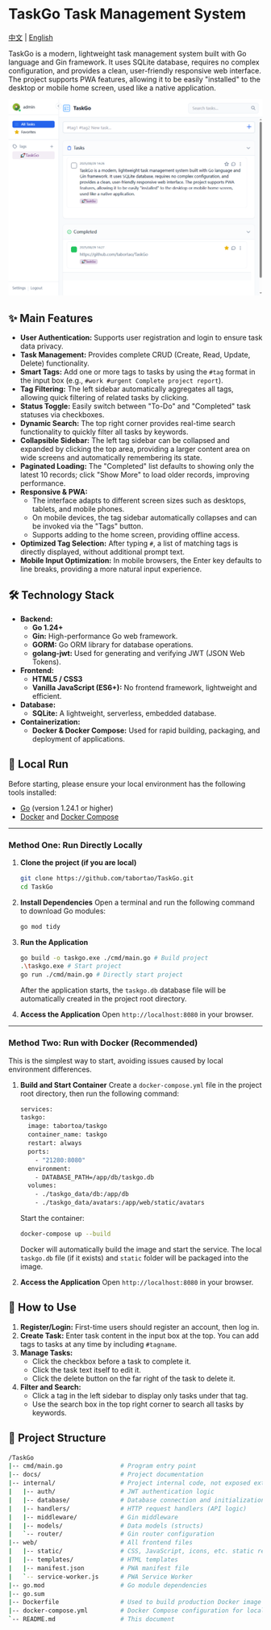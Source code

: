 # TaskGo Task Management System

[中文](./README-zh.md) | [English](./README.md)

TaskGo is a modern, lightweight task management system built with Go language and Gin framework. It uses SQLite database, requires no complex configuration, and provides a clean, user-friendly responsive web interface. The project supports PWA features, allowing it to be easily "installed" to the desktop or mobile home screen, used like a native application.

![](./assets/img/UI-en.png)

## ✨ Main Features

- **User Authentication:** Supports user registration and login to ensure task data privacy.
- **Task Management:** Provides complete CRUD (Create, Read, Update, Delete) functionality.
- **Smart Tags:** Add one or more tags to tasks by using the `#tag` format in the input box (e.g., `#work #urgent Complete project report`).
- **Tag Filtering:** The left sidebar automatically aggregates all tags, allowing quick filtering of related tasks by clicking.
- **Status Toggle:** Easily switch between "To-Do" and "Completed" task statuses via checkboxes.
- **Dynamic Search:** The top right corner provides real-time search functionality to quickly filter all tasks by keywords.
- **Collapsible Sidebar:** The left tag sidebar can be collapsed and expanded by clicking the top area, providing a larger content area on wide screens and automatically remembering its state.
- **Paginated Loading:** The "Completed" list defaults to showing only the latest 10 records; click "Show More" to load older records, improving performance.
- **Responsive & PWA:**
  - The interface adapts to different screen sizes such as desktops, tablets, and mobile phones.
  - On mobile devices, the tag sidebar automatically collapses and can be invoked via the "Tags" button.
  - Supports adding to the home screen, providing offline access.
- **Optimized Tag Selection:** After typing `#`, a list of matching tags is directly displayed, without additional prompt text.
- **Mobile Input Optimization:** In mobile browsers, the Enter key defaults to line breaks, providing a more natural input experience.

## 🛠️ Technology Stack

- **Backend:**
  - **Go 1.24+**
  - **Gin:** High-performance Go web framework.
  - **GORM:** Go ORM library for database operations.
  - **golang-jwt:** Used for generating and verifying JWT (JSON Web Tokens).
- **Frontend:**
  - **HTML5 / CSS3**
  - **Vanilla JavaScript (ES6+):** No frontend framework, lightweight and efficient.
- **Database:**
  - **SQLite:** A lightweight, serverless, embedded database.
- **Containerization:**
  - **Docker & Docker Compose:** Used for rapid building, packaging, and deployment of applications.

## 🚀 Local Run

Before starting, please ensure your local environment has the following tools installed:

- [Go](https://golang.org/dl/) (version 1.24.1 or higher)
- [Docker](https://www.docker.com/get-started) and [Docker Compose](https://docs.docker.com/compose/install/)

---

### Method One: Run Directly Locally

1.  **Clone the project (if you are local)**

    ```bash
    git clone https://github.com/tabortao/TaskGo.git
    cd TaskGo
    ```

2.  **Install Dependencies**
    Open a terminal and run the following command to download Go modules:

    ```bash
    go mod tidy
    ```

3.  **Run the Application**

    ```bash
    go build -o taskgo.exe ./cmd/main.go # Build project
    .\taskgo.exe # Start project
    go run ./cmd/main.go # Directly start project
    ```

    After the application starts, the `taskgo.db` database file will be automatically created in the project root directory.

4.  **Access the Application**
    Open `http://localhost:8080` in your browser.

---

### Method Two: Run with Docker (Recommended)

This is the simplest way to start, avoiding issues caused by local environment differences.

1.  **Build and Start Container**
    Create a `docker-compose.yml` file in the project root directory, then run the following command:

    ```bash
    services:
    taskgo:
      image: tabortoa/taskgo
      container_name: taskgo
      restart: always
      ports:
        - "21280:8080"
      environment:
        - DATABASE_PATH=/app/db/taskgo.db
      volumes:
        - ./taskgo_data/db:/app/db
        - ./taskgo_data/avatars:/app/web/static/avatars
    ```

    Start the container:

    ```bash
    docker-compose up --build
    ```

    Docker will automatically build the image and start the service. The local `taskgo.db` file (if it exists) and `static` folder will be packaged into the image.

2.  **Access the Application**
    Open `http://localhost:8080` in your browser.

## 📖 How to Use

1.  **Register/Login:** First-time users should register an account, then log in.
2.  **Create Task:** Enter task content in the input box at the top. You can add tags to tasks at any time by including `#tagname`.
3.  **Manage Tasks:**
    - Click the checkbox before a task to complete it.
    - Click the task text itself to edit it.
    - Click the delete button on the far right of the task to delete it.
4.  **Filter and Search:**
    - Click a tag in the left sidebar to display only tasks under that tag.
    - Use the search box in the top right corner to search all tasks by keywords.

## 📁 Project Structure

```bash
/TaskGo
|-- cmd/main.go                # Program entry point
|-- docs/                      # Project documentation
|-- internal/                  # Project internal code, not exposed externally
|   |-- auth/                  # JWT authentication logic
|   |-- database/              # Database connection and initialization
|   |-- handlers/              # HTTP request handlers (API logic)
|   |-- middleware/            # Gin middleware
|   |-- models/                # Data models (structs)
|   `-- router/                # Gin router configuration
|-- web/                       # All frontend files
|   |-- static/                # CSS, JavaScript, icons, etc. static resources
|   |-- templates/             # HTML templates
|   |-- manifest.json          # PWA manifest file
|   `-- service-worker.js      # PWA Service Worker
|-- go.mod                     # Go module dependencies
|-- go.sum
|-- Dockerfile                 # Used to build production Docker image
|-- docker-compose.yml         # Docker Compose configuration for local development
`-- README.md                  # This document
```
